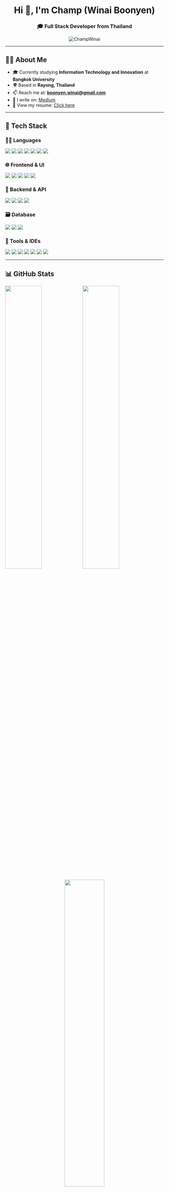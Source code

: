 <h1 align="center">Hi 👋, I'm Champ (Winai Boonyen)</h1>
<h3 align="center">🎓 Full Stack Developer from Thailand</h3>

<p align="center">
  <img src="https://komarev.com/ghpvc/?username=ChampWinai&label=Profile%20views&color=0e75b6&style=flat" alt="ChampWinai" />
</p>

---

## 👨‍💻 About Me

- 🎓 Currently studying **Information Technology and Innovation** at **Bangkok University**  
- 🌍 Based in **Rayong, Thailand**  
- 📫 Reach me at: **boonyen.winai@gmail.com**  
- 📝 I write on: [Medium](https://medium.com/@winai.boony)  
- 📄 View my resume: [Click here](https://www.canva.com/design/DAGlOxKYsMY/wJV5Yx5XVOTDUiwtJoobFg/edit?utm_content=DAGlOxKYsMY&utm_campaign=designshare&utm_medium=link2&utm_source=sharebutton)

---

## 🚀 Tech Stack

### 👨‍💻 Languages  
<p>
  <img src="https://img.shields.io/badge/C-blue?logo=c&logoColor=white" />
  <img src="https://img.shields.io/badge/C++-00599C?logo=c%2B%2B&logoColor=white" />
  <img src="https://img.shields.io/badge/Java-007396?logo=java&logoColor=white" />
  <img src="https://img.shields.io/badge/Python-3776AB?logo=python&logoColor=white" />
  <img src="https://img.shields.io/badge/JavaScript-F7DF1E?logo=javascript&logoColor=black" />
  <img src="https://img.shields.io/badge/Swift-FA7343?logo=swift&logoColor=white" />
  <img src="https://img.shields.io/badge/CSharp-239120?logo=csharp&logoColor=white" />
</p>

### 🌐 Frontend & UI  
<p>
  <img src="https://img.shields.io/badge/React-61DAFB?logo=react&logoColor=black" />
  <img src="https://img.shields.io/badge/Next.js-000000?logo=next.js&logoColor=white" />
  <img src="https://img.shields.io/badge/Bootstrap-7952B3?logo=bootstrap&logoColor=white" />
  <img src="https://img.shields.io/badge/Figma-F24E1E?logo=figma&logoColor=white" />
  <img src="https://img.shields.io/badge/Photoshop-31A8FF?logo=adobephotoshop&logoColor=white" />
</p>

### 🔧 Backend & API  
<p>
  <img src="https://img.shields.io/badge/Node.js-339933?logo=nodedotjs&logoColor=white" />
  <img src="https://img.shields.io/badge/Express-000000?logo=express&logoColor=white" />
  <img src="https://img.shields.io/badge/.NET-512BD4?logo=dotnet&logoColor=white" />
  <img src="https://img.shields.io/badge/Swagger-85EA2D?logo=swagger&logoColor=black" />
</p>

### 🗃️ Database  
<p>
  <img src="https://img.shields.io/badge/PostgreSQL-4169E1?logo=postgresql&logoColor=white" />
  <img src="https://img.shields.io/badge/Firebase-FFCA28?logo=firebase&logoColor=black" />
  <img src="https://img.shields.io/badge/pgAdmin4-336791?logo=postgresql&logoColor=white" />
</p>

### 🧪 Tools & IDEs  
<p>
  <img src="https://img.shields.io/badge/VS Code-007ACC?logo=visualstudiocode&logoColor=white" />
  <img src="https://img.shields.io/badge/Visual Studio-5C2D91?logo=visualstudio&logoColor=white" />
  <img src="https://img.shields.io/badge/Git-F05032?logo=git&logoColor=white" />
  <img src="https://img.shields.io/badge/GitHub-181717?logo=github&logoColor=white" />
  <img src="https://img.shields.io/badge/Postman-FF6C37?logo=postman&logoColor=white" />
  <img src="https://img.shields.io/badge/Arduino-00979D?logo=arduino&logoColor=white" />
  <img src="https://img.shields.io/badge/Android Studio-3DDC84?logo=androidstudio&logoColor=white" />
</p>

---

## 📊 GitHub Stats  
<p align="left">
  <img src="https://github-readme-stats.vercel.app/api?username=ChampWinai&show_icons=true&theme=radical" width="48%" />
  <img src="https://github-readme-streak-stats.herokuapp.com/?user=ChampWinai&theme=radical" width="48%" />
</p>
<p align="center">
  <img src="https://github-readme-stats.vercel.app/api/top-langs/?username=ChampWinai&layout=compact&theme=radical" width="50%" />
</p>

---

## 🌐 Connect with Me  
<p align="left">
  <a href="https://github.com/ChampWinai" target="_blank"><img src="https://img.shields.io/badge/GitHub-100000?logo=github&logoColor=white" /></a>
  <a href="mailto:boonyen.winai@gmail.com"><img src="https://img.shields.io/badge/Gmail-D14836?logo=gmail&logoColor=white" /></a>
  <a href="https://medium.com/@winai.boony" target="_blank"><img src="https://img.shields.io/badge/Medium-12100E?logo=medium&logoColor=white" /></a>
</p>
